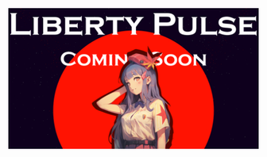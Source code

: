<img width="1111" alt="comingsoon" src="https://github.com/LibertyPulse/LibertyPulse.github.io/blob/ee5d1baee23848e8cd8a007353ac2558b2aeea3d/loading.png">
